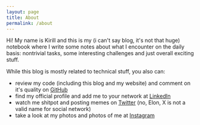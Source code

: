 ```yaml
---
layout: page
title: About
permalink: /about
---
```


Hi! My name is Kirill and this is my (i can't say blog, it's not that huge)
notebook where I write some notes about what I encounter on the daily basis:
nontrivial tasks, some interesting challenges and just overall exciting
stuff.

While this blog is mostly related to technical stuff, you also can:

- review my code (including this blog and my website) and comment on it's quality on [GitHub](https://github.com/hatedabamboo)
- find my official profile and add me to your network at [LinkedIn](https://linkedin.com/hatedabamboo)
- watch me shitpot and posting memes on [Twitter](https://twitter.com/hatedabamboo) (no, Elon, X is not a valid name for social network)
- take a look at my photos and photos of me at [Instagram](https://instagram.com/hatedabamboo)

